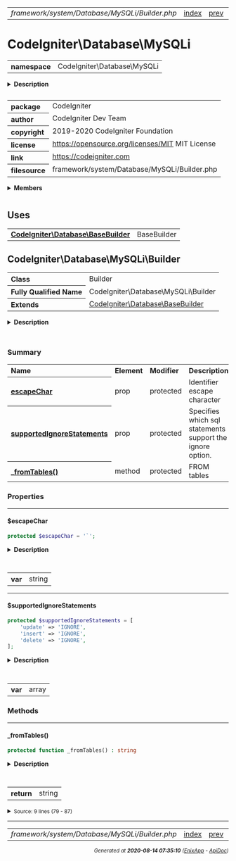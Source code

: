 


 



<table>
<tr>
<td style="width:100%"><em>framework/system/Database/MySQLi/Builder.php</em></td>
<td><a href="../../../../../../../api/index.md">index</a></td>
<td><a href="../../../../../../../api/vendor/codeigniter4/framework/system/Database/ModelFactory.md">prev</a></td>
<td><a href="../../../../../../../api/vendor/codeigniter4/framework/system/Database/MySQLi/Connection.md">next</a></td>
</tr>
</table>







# CodeIgniter\Database\MySQLi 
<table style="text-align:left">
<tr><th>namespace</th><td>CodeIgniter\Database\MySQLi</td></tr>
</table>

<details>
<summary style="margin-bottom:12px;"><strong>Description</strong></summary>

<table>
<tr><td>
CodeIgniter
</td></tr>
</table>

<table>
<tr><td>
An open source application development framework for PHP

This content is released under the MIT License (MIT)

Copyright (c) 2014-2019 British Columbia Institute of Technology
Copyright (c) 2019-2020 CodeIgniter Foundation

Permission is hereby granted, free of charge, to any person obtaining a copy
of this software and associated documentation files (the "Software"), to deal
in the Software without restriction, including without limitation the rights
to use, copy, modify, merge, publish, distribute, sublicense, and/or sell
copies of the Software, and to permit persons to whom the Software is
furnished to do so, subject to the following conditions:

The above copyright notice and this permission notice shall be included in
all copies or substantial portions of the Software.

THE SOFTWARE IS PROVIDED "AS IS", WITHOUT WARRANTY OF ANY KIND, EXPRESS OR
IMPLIED, INCLUDING BUT NOT LIMITED TO THE WARRANTIES OF MERCHANTABILITY,
FITNESS FOR A PARTICULAR PURPOSE AND NONINFRINGEMENT. IN NO EVENT SHALL THE
AUTHORS OR COPYRIGHT HOLDERS BE LIABLE FOR ANY CLAIM, DAMAGES OR OTHER
LIABILITY, WHETHER IN AN ACTION OF CONTRACT, TORT OR OTHERWISE, ARISING FROM,
OUT OF OR IN CONNECTION WITH THE SOFTWARE OR THE USE OR OTHER DEALINGS IN
THE SOFTWARE.
</td></tr>
</table>

</details>



<table style="text-align:left">
<tr style="vertical-align:top;">
<th>package</th>
<td>CodeIgniter
</td>
</tr>
<tr style="vertical-align:top;">
<th>author</th>
<td>CodeIgniter Dev Team
</td>
</tr>
<tr style="vertical-align:top;">
<th>copyright</th>
<td>2019-2020 CodeIgniter Foundation
</td>
</tr>
<tr style="vertical-align:top;">
<th>license</th>
<td><a href="https://opensource.org/licenses/MIT">https://opensource.org/licenses/MIT</a>	MIT License
</td>
</tr>
<tr style="vertical-align:top;">
<th>link</th>
<td><a href="https://codeigniter.com">https://codeigniter.com</a>

</td>
</tr>
<tr style="vertical-align:top;">
<th>filesource</th>
<td>framework/system/Database/MySQLi/Builder.php
</td>
</tr>
</table>

 

<details>
<summary style="margin-bottom:12px;"><strong>Members</strong></summary>
<table>
<tr><td><a href="../../../../../../../api/vendor/codeigniter4/framework/system/Database/MySQLi/Builder.md">CodeIgniter\Database\MySQLi\Builder</a></td></tr>
<tr><td><a href="../../../../../../../api/vendor/codeigniter4/framework/system/Database/MySQLi/Connection.md">CodeIgniter\Database\MySQLi\Connection</a></td></tr>
<tr><td><a href="../../../../../../../api/vendor/codeigniter4/framework/system/Database/MySQLi/Forge.md">CodeIgniter\Database\MySQLi\Forge</a></td></tr>
<tr><td><a href="../../../../../../../api/vendor/codeigniter4/framework/system/Database/MySQLi/PreparedQuery.md">CodeIgniter\Database\MySQLi\PreparedQuery</a></td></tr>
<tr><td><a href="../../../../../../../api/vendor/codeigniter4/framework/system/Database/MySQLi/Result.md">CodeIgniter\Database\MySQLi\Result</a></td></tr>
<tr><td><a href="../../../../../../../api/vendor/codeigniter4/framework/system/Database/MySQLi/Utils.md">CodeIgniter\Database\MySQLi\Utils</a></td></tr>
</table>
</details>



 
 ## Uses

<table style="text-align:left;">
<tr>
<td>
<a href="../../../../../../../api/vendor/codeigniter4/framework/system/Database/BaseBuilder.md"><strong>CodeIgniter\Database\BaseBuilder</strong></a>
</td>
<td>BaseBuilder</td>
</tr>
</table>



 
## CodeIgniter\Database\MySQLi\Builder

<table style="text-align:left">
<tr><th>Class</th><td>Builder</td></tr>
<tr><th>Fully Qualified Name</th><td>CodeIgniter\Database\MySQLi\Builder</td></tr>
<tr><th>Extends</th><td><a href="../../../../../../../api/vendor/codeigniter4/framework/system/Database/BaseBuilder.md">CodeIgniter\Database\BaseBuilder</a></td></tr>
</table>


<details>
<summary style="margin-bottom:12px;"><strong>Description</strong></summary>

<table>
<tr><td>
Builder for MySQLi
</td></tr>
</table>


</details>



<table style="text-align:left">
</table>



### Summary


<table style="text-align:left;">
<tr>
<th>Name</th>
<th>Element</th>
<th>Modifier</th>
<th>Description</th>
</tr>

<tr>
<th><a href="#escapeChar"><strong>escapeChar</strong></a></th>
<td>prop</td>
<td>
protected

</td>
<td>Identifier escape character</td>
</tr>
<tr>
<th><a href="#supportedIgnoreStatements"><strong>supportedIgnoreStatements</strong></a></th>
<td>prop</td>
<td>
protected

</td>
<td>Specifies which sql statements
support the ignore option.</td>
</tr>

<tr>
<th><a href="#_fromTables"><strong>_fromTables</strong>()</a></th>
<td>method</td>
<td>
protected

</td>
<td>FROM tables</td>
</tr>

</table>





### Properties


<hr>

#### $escapeChar

```php
protected $escapeChar = '`';
```

<details>
<summary style="margin-bottom:12px;"><strong>Description</strong></summary>

<table>
<tr><td>
Identifier escape character
</td></tr>
</table>


</details>



<table style="text-align:left">
</table>




<table>
<tr>
<th style="vertical-align:top;">var</th>
<td>string
</td>
</tr>
</table>


<hr>

#### $supportedIgnoreStatements

```php
protected $supportedIgnoreStatements = [
	'update' => 'IGNORE',
	'insert' => 'IGNORE',
	'delete' => 'IGNORE',
];
```

<details>
<summary style="margin-bottom:12px;"><strong>Description</strong></summary>

<table>
<tr><td>
Specifies which sql statements
support the ignore option.
</td></tr>
</table>


</details>



<table style="text-align:left">
</table>




<table>
<tr>
<th style="vertical-align:top;">var</th>
<td>array
</td>
</tr>
</table>







### Methods


<hr>

#### _fromTables()

```php
protected function _fromTables() : string
```

<details>
<summary style="margin-bottom:12px;"><strong>Description</strong></summary>

<table>
<tr><td>
FROM tables
</td></tr>
</table>

<table>
<tr><td>
Groups tables in FROM clauses if needed, so there is no confusion
about operator precedence.

Note: This is only used (and overridden) by MySQL.
</td></tr>
</table>

</details>



<table style="text-align:left">
</table>





<table>
<tr>
<th style="vertical-align:top;">return</th>
<td>string
</td>
</tr>
</table>





<details>
<summary><small>Source: 9 lines (79 - 87)</small></summary>

```php
protected function _fromTables(): string
{
	if (! empty($this->QBJoin) && count($this->QBFrom) > 1)
	{
		return '(' . implode(', ', $this->QBFrom) . ')';
	}

	return implode(', ', $this->QBFrom);
}
```

</details>





 


 
  




<hr>

<table>
<tr>
<td style="width:100%"><em>framework/system/Database/MySQLi/Builder.php</em></td>
<td><a href="../../../../../../../api/index.md">index</a></td>
<td><a href="../../../../../../../api/vendor/codeigniter4/framework/system/Database/ModelFactory.md">prev</a></td>
<td><a href="../../../../../../../api/vendor/codeigniter4/framework/system/Database/MySQLi/Connection.md">next</a></td>
<td><a href="#">top</a></td></tr>
</table>




<div style="text-align:right;">

<small>_Generated at **2020-08-14 07:35:10**_ *([EnixApp](https://github.com/enix-app) - [ApiDoc](https://github.com/enix-app/apidoc))*</small>
</div>